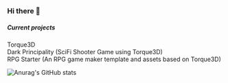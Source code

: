 ### Hi there 👋

##### Current projects 
Torque3D<br>
Dark Principality (SciFi Shooter Game using Torque3D)<br>
RPG Starter (An RPG game maker template and assets based on Torque3D)<br>


![Anurag's GitHub stats](https://github-readme-stats.vercel.app/api?username=bloodknight&show_icons=true&count_private=true&theme=radical)

<!--
**Bloodknight/bloodknight** is a ✨ _special_ ✨ repository because its `README.md` (this file) appears on your GitHub profile.

Here are some ideas to get you started:

- 🔭 I’m currently working on ...
- 🌱 I’m currently learning ...
- 👯 I’m looking to collaborate on ...
- 🤔 I’m looking for help with ...
- 💬 Ask me about ...
- 📫 How to reach me: ...
- 😄 Pronouns: ...
- ⚡ Fun fact: ...
-->
